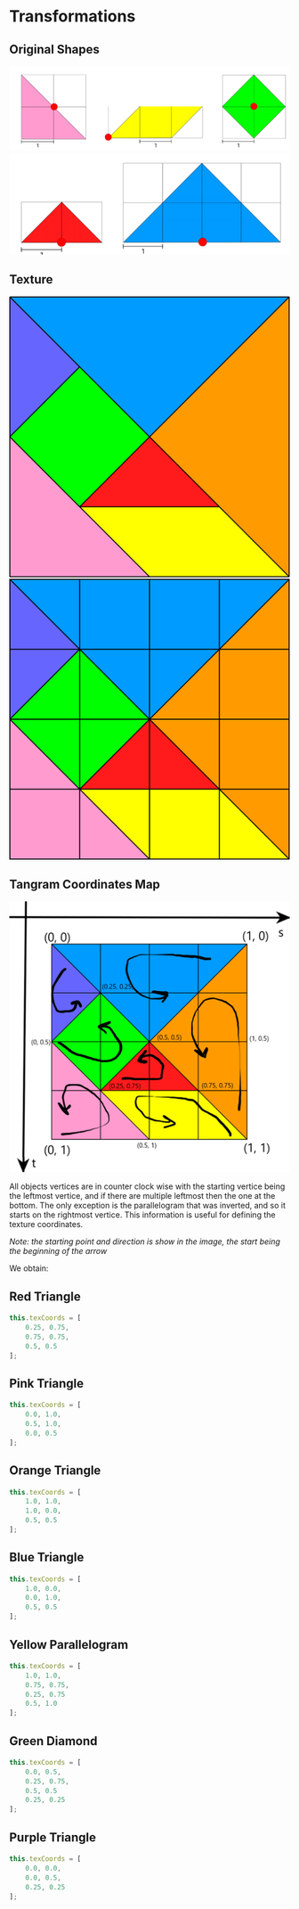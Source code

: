 # Transformations

## Original Shapes
![Original Shapes](images/original_shapes_1.png)
![Original Shapes](images/original_shapes_2.png)  

## Texture
![Texture](images/tangram.png)
![Texture-Lined](images/tangram-lines.png)

## Tangram Coordinates Map
![Map Coordinates](images/tangram-lines-coords.png)

All objects vertices are in counter clock wise with the starting vertice being the leftmost vertice, and if there are multiple leftmost then the one at the bottom. The only exception is the parallelogram that was inverted, and so it starts on the rightmost vertice. This information is useful for defining the texture coordinates.

*Note: the starting point and direction is show in the image, the start being the beginning of the arrow*

We obtain:
## Red Triangle
```js
this.texCoords = [
    0.25, 0.75,
    0.75, 0.75,
    0.5, 0.5
];
```
## Pink Triangle
```js
this.texCoords = [
    0.0, 1.0,
    0.5, 1.0,
    0.0, 0.5
];
```
## Orange Triangle
```js
this.texCoords = [
    1.0, 1.0,
    1.0, 0.0,
    0.5, 0.5
];
```
## Blue Triangle
```js
this.texCoords = [
    1.0, 0.0,
    0.0, 1.0,
    0.5, 0.5
];
```
## Yellow Parallelogram
```js
this.texCoords = [
    1.0, 1.0,
    0.75, 0.75,
    0.25, 0.75
    0.5, 1.0
];
```
## Green Diamond
```js
this.texCoords = [
    0.0, 0.5,
    0.25, 0.75,
    0.5, 0.5
    0.25, 0.25
];
```
## Purple Triangle
```js
this.texCoords = [
    0.0, 0.0,
    0.0, 0.5,
    0.25, 0.25
];
```
